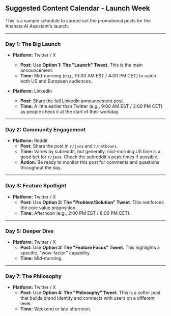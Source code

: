 ## Suggested Content Calendar - Launch Week

This is a sample schedule to spread out the promotional posts for the Anahata AI Assistant's launch.

---

### Day 1: The Big Launch

- **Platform:** Twitter / X
  - **Post:** Use **Option 1: The "Launch" Tweet**. This is the main announcement.
  - **Time:** Mid-morning (e.g., 10:00 AM EST / 4:00 PM CET) to catch both US and European audiences.

- **Platform:** LinkedIn
  - **Post:** Share the full LinkedIn announcement post.
  - **Time:** A little earlier than Twitter (e.g., 9:00 AM EST / 3:00 PM CET) as people check it at the start of their workday.

---

### Day 2: Community Engagement

- **Platform:** Reddit
  - **Post:** Share the post in `r/java` and `r/netbeans`.
  - **Time:** Varies by subreddit, but generally, mid-morning US time is a good bet for `r/java`. Check the subreddit's peak times if possible.
  - **Action:** Be ready to monitor this post for comments and questions throughout the day.

---

### Day 3: Feature Spotlight

- **Platform:** Twitter / X
  - **Post:** Use **Option 2: The "Problem/Solution" Tweet**. This reinforces the core value proposition.
  - **Time:** Afternoon (e.g., 2:00 PM EST / 8:00 PM CET).

---

### Day 5: Deeper Dive

- **Platform:** Twitter / X
  - **Post:** Use **Option 3: The "Feature Focus" Tweet**. This highlights a specific, "wow-factor" capability.
  - **Time:** Mid-morning.

---

### Day 7: The Philosophy

- **Platform:** Twitter / X
  - **Post:** Use **Option 4: The "Philosophy" Tweet**. This is a softer post that builds brand identity and connects with users on a different level.
  - **Time:** Weekend or late afternoon.
